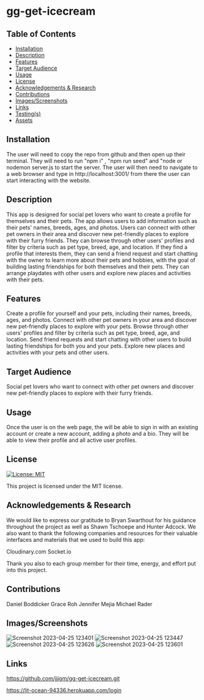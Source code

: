 # gg-get-icecream

## Table of Contents
- [Installation](#installation)
- [Description](#description)
- [Features](#features)
- [Target Audience](#target-audience)
- [Usage](#usage)
- [License](#license)
- [Acknowledgements & Research](#acknowledgements--research)
- [Contributions](#contributions)
- [Images/Screenshots](#imagesscreenshots)
- [Links](#links)
- [Testing(s)](#testings)
- [Assets](#assets)

## Installation
The user will need to copy the repo from github and then open up their terminal. They will need to run "npm i" , "npm run seed" and "node or nodemon server.js to start the server. The user will then need to navigate to a web browser and type in http://localhost:3001/ from there the user can start interacting with the website. 

## Description
This app is designed for social pet lovers who want to create a profile for themselves and their pets. The app allows users to add information such as their pets' names, breeds, ages, and photos. Users can connect with other pet owners in their area and discover new pet-friendly places to explore with their furry friends. They can browse through other users' profiles and filter by criteria such as pet type, breed, age, and location. If they find a profile that interests them, they can send a friend request and start chatting with the owner to learn more about their pets and hobbies, with the goal of building lasting friendships for both themselves and their pets. They can arrange playdates with other users and explore new places and activities with their pets.

## Features

Create a profile for yourself and your pets, including their names, breeds, ages, and photos.
Connect with other pet owners in your area and discover new pet-friendly places to explore with your pets.
Browse through other users' profiles and filter by criteria such as pet type, breed, age, and location.
Send friend requests and start chatting with other users to build lasting friendships for both you and your pets.
Explore new places and activities with your pets and other users.

## Target Audience
Social pet lovers who want to connect with other pet owners and discover new pet-friendly places to explore with their furry friends.

## Usage
Once the user is on the web page, the will be able to sign in with an existing account or create a new account, adding a photo and a bio. They will be able to view their profile and all active user profiles. 

## License
[![License: MIT](https://img.shields.io/badge/License-MIT-blue.svg)](https://opensource.org/licenses/MIT)
  
  This project is licensed under the MIT license.

## Acknowledgements & Research
We would like to express our gratitude to Bryan Swarthout for his guidance throughout the project as well as Shawn Tschoepe and Hunter Adcock. We also want to thank the following companies and resources for their valuable interfaces and materials that we used to build this app:

Cloudinary.com
Socket.io

Thank you also to each group member for their time, energy, and effort put into this project.

## Contributions
Daniel Boddicker
Grace Roh
Jennifer Mejia
Michael Rader

## Images/Screenshots
![Screenshot 2023-04-25 123401](https://user-images.githubusercontent.com/126362926/234385988-827cd7e3-a6d6-4bb3-bf2d-3b24aaf9e8a2.png)
![Screenshot 2023-04-25 123447](https://user-images.githubusercontent.com/126362926/234386008-08696a45-b946-4ce9-9324-8b3d6b639733.png)
![Screenshot 2023-04-25 123626](https://user-images.githubusercontent.com/126362926/234386020-7a5f92c8-03c5-429b-9f90-3b66e9b45459.png)
![Screenshot 2023-04-25 123601](https://user-images.githubusercontent.com/126362926/234386041-d19ade8c-38f5-48fa-864d-ae65e2810f1d.png)


## Links
https://github.com/jjjgm/gg-get-icecream.git

https://lit-ocean-94336.herokuapp.com/login